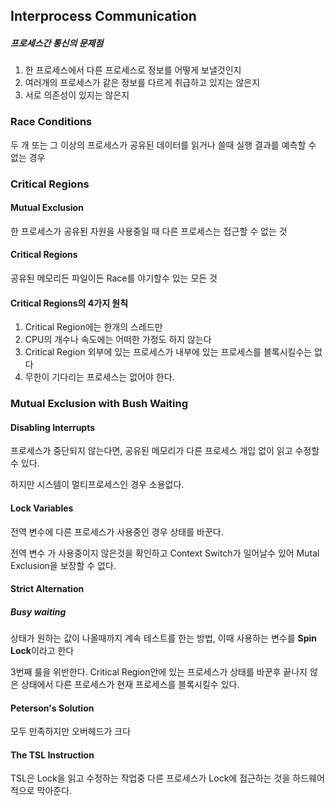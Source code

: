 ## Interprocess Communication

##### 프로세스간 통신의 문제점

1. 한 프로세스에서 다른 프로세스로 정보를 어떻게 보낼것인지
2. 여러개의 프로세스가 같은 정보를 다르게 취급하고 있지는 않은지
3. 서로 의존성이 있지는 않은지

### Race Conditions

두 개 또는 그 이상의 프로세스가 공유된 데이터를 읽거나 쓸때 실행 결과를 예측할 수 없는 경우

### Critical Regions

#### Mutual Exclusion

한 프로세스가 공유된 자원을 사용중일 때 다른 프로세스는 접근할 수 없는 것

#### Critical Regions

공유된 메모리든 파일이든 Race를 야기할수 있는 모든 것

#### Critical Regions의 4가지 원칙

1. Critical Region에는 한개의 스레드만
2. CPU의 개수나 속도에는 어떠한 가정도 하지 않는다
3. Critical Region 외부에 있는 프로세스가 내부에 있는 프로세스를 블록시킬수는 없다
4. 무한이 기다리는 프로세스는 없어야 한다.

### Mutual Exclusion with Bush Waiting

#### Disabling Interrupts

프로세스가 중단되지 않는다면, 공유된 메모리가 다른 프로세스 개입 없이 읽고 수정할수 있다.

하지만 시스템이 멀티프로세스인 경우 소용없다.

#### Lock Variables

전역 변수에 다른 프로세스가 사용중인 경우 상태를 바꾼다.

전역 변수 가 사용중이지 않은것을 확인하고 Context Switch가 일어날수 있어 Mutal Exclusion을 보장할 수 없다.

#### Strict Alternation

##### Busy waiting

상태가 원하는 값이 나올때까지 계속 테스트를 한는 방법, 이때 사용하는 변수를 **Spin Lock**이라고 한다

3번째 룰을 위반한다. Critical Region안에 있는 프로세스가 상태를 바꾼후 끝나지 않은 상태에서 다른 프로세스가 현재 프로세스를 블록시킬수 있다.

#### Peterson's Solution

모두 만족하지만 오버헤드가 크다

#### The TSL Instruction

TSL은 Lock을 읽고 수정하는 작업중 다른 프로세스가 Lock에 접근하는 것을 하드웨어적으로 막아준다.